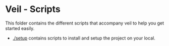 # Veil - Scripts

This folder contains the different scripts that accompany veil to help you get started easily.

- [./setup](./setup/) contains scripts to install and setup the project on your local.
